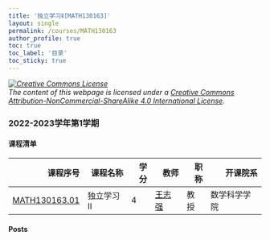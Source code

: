 ```yaml
---
title: '独立学习Ⅱ[MATH130163]'
layout: single
permalink: /courses/MATH130163
author_profile: true
toc: true
toc_label: '目录'
toc_sticky: true
---
```



<div class='notice--warning'>
	<p><i><a rel='license' href='http://creativecommons.org/licenses/by-nc-sa/4.0/'><img alt='Creative Commons License' style='border-width:0' src='https://i.creativecommons.org/l/by-nc-sa/4.0/88x31.png' /></a><br /> The content of this webpage is licensed under a <a rel='license' href='http://creativecommons.org/licenses/by-nc-sa/4.0/'>Creative Commons Attribution-NonCommercial-ShareAlike 4.0 International License</a>.</i></p>
</div>

### 2022-2023学年第1学期


#### 课程清单

<div style='text-align: center;' id='MATH130163_2223F'> <table id='MATH130163_2223F_table'>
  <thead>
    <tr style="text-align: right;">
      <th>课程序号</th>
      <th>课程名称</th>
      <th>学分</th>
      <th>教师</th>
      <th>职称</th>
      <th>开课院系</th>
    </tr>
  </thead>
  <tbody>
    <tr>
      <td><a href='https://fdu-math.github.io/courses/class-id/MATH130163-01'>MATH130163.01</a></td>
      <td>独立学习Ⅱ</td>
      <td>4</td>
      <td><a href='https://fdu-math.github.io/teachers/王志强'>王志强</a></td>
      <td>教授</td>
      <td>数学科学学院</td>
    </tr>
  </tbody>
</table></div>

#### Posts

